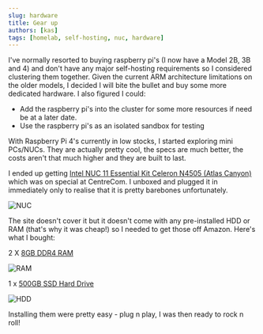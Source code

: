 ```yaml
---
slug: hardware
title: Gear up
authors: [kas]
tags: [homelab, self-hosting, nuc, hardware]
---
```


I've normally resorted to buying raspberry pi's (I now have a Model 2B, 3B and 4) and don't have any major self-hosting requirements so I considered clustering them together. Given the current ARM architecture limitations on the older models, I decided I will bite the bullet and buy some more dedicated hardware. I also figured I could:

* Add the raspberry pi's into the cluster for some more resources if need be at a later date. 
* Use the raspberry pi's as an isolated sandbox for testing

With Raspberry Pi 4's currently in low stocks, I started exploring mini PCs/NUCs. They are actually pretty cool, the specs are much better, the costs aren't that much higher and they are built to last.

I ended up getting [Intel NUC 11 Essential Kit Celeron N4505 (Atlas Canyon)](https://www.centrecom.com.au/intel-nuc-11-essential-kit-celeron-n4505-atlas-canyon) which was on special at CentreCom. I unboxed and plugged it in immediately only to realise that it is pretty barebones unfortunately. 

![NUC](https://cdn1.centrecom.com.au/images/upload/0135473_0.jpeg)

The site doesn't cover it but it doesn't come with any pre-installed HDD or RAM (that's why it was cheap!) so I needed to get those off Amazon. Here's what I bought:

2 X [8GB DDR4 RAM](https://www.amazon.com.au/dp/B08C4Z69LN?psc=1&ref=ppx_yo2ov_dt_b_product_details)
  
  ![RAM](https://m.media-amazon.com/images/I/71exOjbZWiL._AC_SX679_.jpg)

1 x [500GB SSD Hard Drive](https://m.media-amazon.com/images/I/418VuyafoUL._AC_SL1075_.jpg)
  
  ![HDD](https://cdn.mwave.com.au/images/400/crucial_p5_plus_500gb_nvme_m2_pcie_3d_nand_ssd_ct500p5pssd8_ac46349.jpg)


Installing them were pretty easy - plug n play, I was then ready to rock n roll!